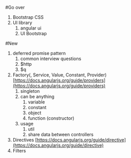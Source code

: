 #Go over
1. Bootstrap CSS
1. UI library
	1. angular ui
	1. UI Bootstrap

#New
1. deferred promise pattern
	1. common interview questions
	1. $http
	1. $q
1. Factory(, Service, Value, Constant, Provider) [https://docs.angularjs.org/guide/providers](https://docs.angularjs.org/guide/providers)
	1. singleton
	1. can be anything
		1. variable
		1. constant
		1. object
		1. function (constructor)
	1. usage
		1. util
		1. share data between controllers
1. Directives [https://docs.angularjs.org/guide/directive](https://docs.angularjs.org/guide/directive)
1. Filters
